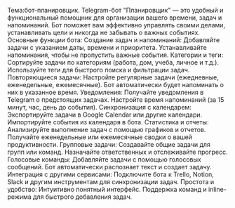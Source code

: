 Тема:бот-планировщик.
Telegram-бот "Планировщик" — это удобный и функциональный помощник для организации вашего времени, задач и напоминаний. Бот поможет вам эффективно управлять своими делами, устанавливать цели и никогда не забывать о важных событиях. Основные функции бота: Создание задач и напоминаний: Добавляйте задачи с указанием даты, времени и приоритета. Устанавливайте напоминания, чтобы не пропустить важные события. Категории и теги: Сортируйте задачи по категориям (работа, дом, учеба, личное и т.д.). Используйте теги для быстрого поиска и фильтрации задач. Повторяющиеся задачи: Настройте регулярные задачи (ежедневные, еженедельные, ежемесячные). Бот автоматически будет напоминать о них в указанное время. Уведомления: Получайте уведомления в Telegram о предстоящих задачах. Настройте время напоминаний (за 15 минут, час, день до события). Синхронизация с календарем: Экспортируйте задачи в Google Calendar или другие календари. Импортируйте события из календаря в бота. Статистика и отчеты: Анализируйте выполнение задач с помощью графиков и отчетов. Получайте еженедельные или ежемесячные сводки о вашей продуктивности. Групповые задачи: Создавайте общие задачи для групп или команд. Назначайте ответственных и отслеживайте прогресс. Голосовые команды: Добавляйте задачи с помощью голосовых сообщений. Бот автоматически распознает текст и создает задачу. Интеграция с другими сервисами: Подключите бота к Trello, Notion, Slack и другим инструментам для синхронизации задач. Простота и удобство: Интуитивно понятный интерфейс. Поддержка команд и inline-режима для быстрого добавления задач.
